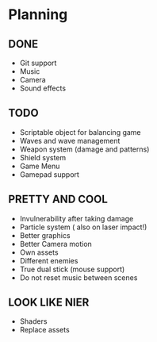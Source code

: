 ﻿# Planning

## DONE
* Git support
* Music
* Camera
* Sound effects

## TODO
* Scriptable object for balancing game
* Waves and wave management
* Weapon system (damage and patterns)
* Shield system
* Game Menu
* Gamepad support

## PRETTY AND COOL
* Invulnerability after taking damage
* Particle system ( also on laser impact!)
* Better graphics
* Better Camera motion
* Own assets
* Different enemies
* True dual stick (mouse support)
* Do not reset music between scenes

## LOOK LIKE NIER
* Shaders
* Replace assets